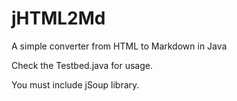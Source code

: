 jHTML2Md
========

A simple converter from HTML to Markdown in Java

Check the Testbed.java for usage.

You must include jSoup library.
